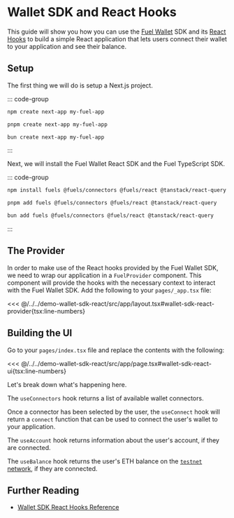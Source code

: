 # Wallet SDK and React Hooks

This guide will show you how you can use the [Fuel Wallet](https://wallet.fuel.network/) SDK and its [React Hooks](https://wallet.fuel.network/docs/dev/hooks-reference/) to build a simple React application that lets users connect their wallet to your application and see their balance.

## Setup

The first thing we will do is setup a Next.js project.

::: code-group

```sh [npm]
npm create next-app my-fuel-app
```

```sh [pnpm]
pnpm create next-app my-fuel-app
```

```sh [bun]
bun create next-app my-fuel-app
```

:::

Next, we will install the Fuel Wallet React SDK and the Fuel TypeScript SDK.

::: code-group

```sh [npm]
npm install fuels @fuels/connectors @fuels/react @tanstack/react-query
```

```sh [pnpm]
pnpm add fuels @fuels/connectors @fuels/react @tanstack/react-query
```

```sh [bun]
bun add fuels @fuels/connectors @fuels/react @tanstack/react-query
```

:::

## The Provider

In order to make use of the React hooks provided by the Fuel Wallet SDK, we need to wrap our application in a `FuelProvider` component. This component will provide the hooks with the necessary context to interact with the Fuel Wallet SDK. Add the following to your `pages/_app.tsx` file:

<!-- prettier-ignore -->
<<< @/../../demo-wallet-sdk-react/src/app/layout.tsx#wallet-sdk-react-provider{tsx:line-numbers}

## Building the UI

Go to your `pages/index.tsx` file and replace the contents with the following:

<<< @/../../demo-wallet-sdk-react/src/app/page.tsx#wallet-sdk-react-ui{tsx:line-numbers}

Let's break down what's happening here.

The `useConnectors` hook returns a list of available wallet connectors.

Once a connector has been selected by the user, the `useConnect` hook will return a `connect` function that can be used to connect the user's wallet to your application.

The `useAccount` hook returns information about the user's account, if they are connected.

The `useBalance` hook returns the user's ETH balance on the [`testnet` network](https://testnet.fuel.network/v1/playground), if they are connected.

## Further Reading

- [Wallet SDK React Hooks Reference](https://wallet.fuel.network/docs/dev/hooks-reference/)
